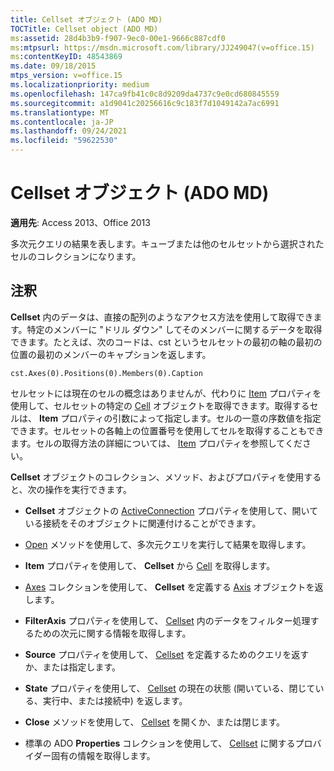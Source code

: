 ```yaml
---
title: Cellset オブジェクト (ADO MD)
TOCTitle: Cellset object (ADO MD)
ms:assetid: 28d4b3b9-f907-9ec0-00e1-9666c887cdf0
ms:mtpsurl: https://msdn.microsoft.com/library/JJ249047(v=office.15)
ms:contentKeyID: 48543869
ms.date: 09/18/2015
mtps_version: v=office.15
ms.localizationpriority: medium
ms.openlocfilehash: 147ca9fb41c0c8d9209da4737c9e0cd680845559
ms.sourcegitcommit: a1d9041c20256616c9c183f7d1049142a7ac6991
ms.translationtype: MT
ms.contentlocale: ja-JP
ms.lasthandoff: 09/24/2021
ms.locfileid: "59622530"
---
```

# <a name="cellset-object-ado-md"></a>Cellset オブジェクト (ADO MD)

**適用先**: Access 2013、Office 2013

多次元クエリの結果を表します。キューブまたは他のセルセットから選択されたセルのコレクションになります。

## <a name="remarks"></a>注釈

**Cellset** 内のデータは、直接の配列のようなアクセス方法を使用して取得できます。特定のメンバーに "ドリル ダウン" してそのメンバーに関するデータを取得できます。たとえば、次のコードは、cst というセルセットの最初の軸の最初の位置の最初のメンバーのキャプションを返します。

`cst.Axes(0).Positions(0).Members(0).Caption`

セルセットには現在のセルの概念はありませんが、代わりに [Item](item-property-ado-md-cellset.md) プロパティを使用して、セルセットの特定の [Cell](cell-object-ado-md.md) オブジェクトを取得できます。取得するセルは、 **Item** プロパティの引数によって指定します。セルの一意の序数値を指定できます。セルセットの各軸上の位置番号を使用してセルを取得することもできます。セルの取得方法の詳細については、 [Item](item-property-ado-md-cellset.md) プロパティを参照してください。

**Cellset** オブジェクトのコレクション、メソッド、およびプロパティを使用すると、次の操作を実行できます。

  - **Cellset** オブジェクトの [ActiveConnection](activeconnection-property-ado-md.md) プロパティを使用して、開いている接続をそのオブジェクトに関連付けることができます。

  - [Open](open-method-ado-md.md) メソッドを使用して、多次元クエリを実行して結果を取得します。

  - **Item** プロパティを使用して、 **Cellset** から [Cell](item-property-ado-md-cellset.md) を取得します。

  - [Axes](axis-object-ado-md.md) コレクションを使用して、 **Cellset** を定義する [Axis](axes-collection-ado-md.md) オブジェクトを返します。

  - **FilterAxis** プロパティを使用して、 [Cellset](filteraxis-property-ado-md.md) 内のデータをフィルター処理するための次元に関する情報を取得します。

  - **Source** プロパティを使用して、 [Cellset](source-property-ado-md.md) を定義するためのクエリを返すか、または指定します。

  - **State** プロパティを使用して、 [Cellset](state-property-ado-md.md) の現在の状態 (開いている、閉じている、実行中、または接続中) を返します。

  - **Close** メソッドを使用して、 [Cellset](close-method-ado-md.md) を開くか、または閉じます。

  - 標準の ADO **Properties** コレクションを使用して、 [Cellset](properties-collection-ado.md) に関するプロバイダー固有の情報を取得します。


